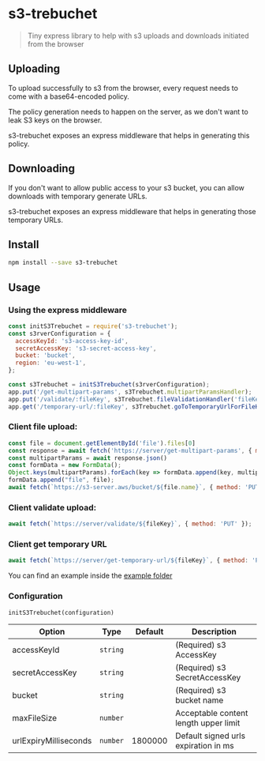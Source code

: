 # s3-trebuchet

> Tiny express library to help with s3 uploads and downloads initiated from the browser

## Uploading

To upload successfully to s3 from the browser, every request needs to come with a base64-encoded policy.

The policy generation needs to happen on the server, as we don't want to leak S3 keys on the browser.

s3-trebuchet exposes an express middleware that helps in generating this policy.

## Downloading

If you don't want to allow public access to your s3 bucket, you can allow downloads with temporary generate URLs.

s3-trebuchet exposes an express middleware that helps in generating those temporary URLs.


## Install

```sh
npm install --save s3-trebuchet
```

## Usage

### Using the express middleware

```js
const initS3Trebuchet = require('s3-trebuchet');
const s3rverConfiguration = {
  accessKeyId: 's3-access-key-id',
  secretAccessKey: 's3-secret-access-key',
  bucket: 'bucket',
  region: 'eu-west-1',
};

const s3Trebuchet = initS3Trebuchet(s3rverConfiguration);
app.put('/get-multipart-params', s3Trebuchet.multipartParamsHandler);
app.put('/validate/:fileKey', s3Trebuchet.fileValidationHandler('fileKey'));
app.get('/temporary-url/:fileKey', s3Trebuchet.goToTemporaryUrlForFileHandler('fileKey', 'fileName'));
```

### Client file upload:

```js
const file = document.getElementById('file').files[0]
const response = await fetch('https://server/get-multipart-params', { method: 'PUT' });
const multipartParams = await response.json()
const formData = new FormData();
Object.keys(multipartParams).forEach(key => formData.append(key, multipartParams[key]));
formData.append("file", file);
await fetch(`https://s3-server.aws/bucket/${file.name}`, { method: 'PUT', body: formData });
```

### Client validate upload:

```js
await fetch(`https://server/validate/${fileKey}`, { method: 'PUT' });
```
### Client get temporary URL

```js
await fetch(`https://server/get-temporary-url/${fileKey}`, { method: 'PUT' });
```

You can find an example inside the [example folder](example)

### Configuration 

`initS3Trebuchet(configuration)`


| Option                         | Type                 | Default         | Description
| ------------------------------ | -------------------- | --------------- | -----------
| accessKeyId                    | `string`             |                 | (Required) s3 AccessKey
| secretAccessKey                | `string`             |                 | (Required) s3 SecretAccessKey
| bucket                         | `string`             |                 | (Required) s3 bucket name
| maxFileSize                    | `number`             |                 | Acceptable content length upper limit
| urlExpiryMilliseconds          | `number`             | 1800000         | Default signed urls expiration in ms
